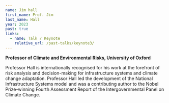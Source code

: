 ```yaml
---
name: Jim hall
first_name: Prof. Jim
last_name: Hall
year: 2023
past: true
links:
  - name: Talk / Keynote
    relative_url: /past-talks/keynote3/
---
```


**Professor of Climate and Environmental Risks, University of Oxford**

Professor Hall is internationally recognised for his work at the forefront of risk analysis and decision-making for infrastructure systems and climate change adaptation. Professor Hall led the development of the National Infrastructure Systems model and was a contributing author to the Nobel Prize-winning Fourth Assessment Report of the Intergovernmental Panel on Climate Change.